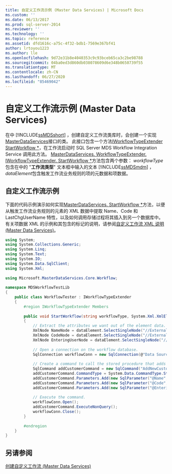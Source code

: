 ```yaml
---
title: 自定义工作流示例 (Master Data Services) | Microsoft Docs
ms.custom: ''
ms.date: 06/13/2017
ms.prod: sql-server-2014
ms.reviewer: ''
ms.technology: ''
ms.topic: reference
ms.assetid: dfd1616c-a75c-4f32-bdb1-7569e367bf41
author: lrtoyou1223
ms.author: lle
ms.openlocfilehash: 9d72e31b8e4040353c9c93bceb65ca3c2be98788
ms.sourcegitcommit: 04ba0ed3d860db038078609d6e348b0650739f55
ms.translationtype: MT
ms.contentlocale: zh-CN
ms.lasthandoff: 06/27/2020
ms.locfileid: "85469042"
---
```

# <a name="custom-workflow-example-master-data-services"></a>自定义工作流示例 (Master Data Services)
  在中 [!INCLUDE[ssMDSshort](../../includes/ssmdsshort-md.md)] ，创建自定义工作流类库时，会创建一个实现[MasterDataServices](/previous-versions/sql/sql-server-2016/hh758785(v=sql.130))接口的类。 此接口包含一个方法[IWorkflowTypeExtender StartWorkflow *](/previous-versions/sql/sql-server-2016/hh759009(v=sql.130))，在工作流启动时 SQL Server MDS Workflow Integration Service 调用此方法。 [MasterDataServices. WorkflowTypeExtender. IWorkflowTypeExtender. StartWorkflow *](/previous-versions/sql/sql-server-2016/hh759009(v=sql.130))方法包含两个参数： *workflowType*包含在中的 "**工作流类型**" 文本框中输入的文本 [!INCLUDE[ssMDSmdm](../../includes/ssmdsmdm-md.md)] ， *dataElement*包含触发工作流业务规则的项的元数据和项数据。  
  
## <a name="custom-workflow-example"></a>自定义工作流示例  
 下面的代码示例演示如何实现[MasterDataServices. StartWorkflow *](/previous-versions/sql/sql-server-2016/hh759009(v=sql.130))方法，以便从触发工作流业务规则的元素的 XML 数据中提取 Name、Code 和 LastChgUserName 特性，以及如何调用存储过程将其插入到另一个数据库中。 有关项数据 XML 的示例和其包含的标记的说明，请参阅[自定义工作流 XML 说明 &#40;Master Data Services&#41;](create-a-custom-workflow-xml-description.md)。  
  
```csharp  
using System;  
using System.Collections.Generic;  
using System.Linq;  
using System.Text;  
using System.IO;  
using System.Data.SqlClient;  
using System.Xml;  
  
using Microsoft.MasterDataServices.Core.Workflow;  
  
namespace MDSWorkflowTestLib  
{  
    public class WorkflowTester : IWorkflowTypeExtender  
    {  
        #region IWorkflowTypeExtender Members  
  
        public void StartWorkflow(string workflowType, System.Xml.XmlElement dataElement)  
        {  
            // Extract the attributes we want out of the element data.  
            XmlNode NameNode = dataElement.SelectSingleNode("//ExternalAction/MemberData/Name");  
            XmlNode CodeNode = dataElement.SelectSingleNode("//ExternalAction/MemberData/Code");  
            XmlNode EnteringUserNode = dataElement.SelectSingleNode("//ExternalAction/MemberData/LastChgUserName");  
  
            // Open a connection on the workflow database.  
            SqlConnection workflowConn = new SqlConnection(@"Data Source=<Server instance>; Initial Catalog=WorkflowTest; Integrated Security=True");  
  
            // Create a command to call the stored procedure that adds a new user to the workflow database.  
            SqlCommand addCustomerCommand = new SqlCommand("AddNewCustomer", workflowConn);  
            addCustomerCommand.CommandType = System.Data.CommandType.StoredProcedure;  
            addCustomerCommand.Parameters.Add(new SqlParameter("@Name", NameNode.InnerText));  
            addCustomerCommand.Parameters.Add(new SqlParameter("@Code", CodeNode.InnerText));  
            addCustomerCommand.Parameters.Add(new SqlParameter("@EnteringUser", EnteringUserNode.InnerText));  
  
            // Execute the command.  
            workflowConn.Open();  
            addCustomerCommand.ExecuteNonQuery();  
            workflowConn.Close();  
        }  
  
        #endregion  
    }  
}  
```  
  
## <a name="see-also"></a>另请参阅  
 [创建自定义工作流 &#40;Master Data Services&#41;](create-a-custom-workflow-master-data-services.md)  
  
  
